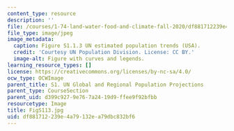 ```yaml
---
content_type: resource
description: ''
file: /courses/1-74-land-water-food-and-climate-fall-2020/df881712239e4a79132ea79dbc832bf6_FigS113.jpg
file_type: image/jpeg
image_metadata:
  caption: Figure S1.1.3 UN estimated population trends (USA).
  credit: 'Courtesy UN Population Division. License: CC BY.'
  image-alt: Figure with curves and legends.
learning_resource_types: []
license: https://creativecommons.org/licenses/by-nc-sa/4.0/
ocw_type: OCWImage
parent_title: S1. UN Global and Regional Population Projections
parent_type: CourseSection
parent_uid: d399c927-9e76-7a24-19d9-ffee9f92bfbb
resourcetype: Image
title: FigS113.jpg
uid: df881712-239e-4a79-132e-a79dbc832bf6
---
```

